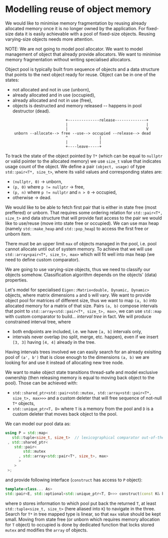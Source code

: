 
# Modelling reuse of object memory

We would like to minimise memory fragmentation by reusing already allocated memory once it is no longer owned by the application. For fixed-size data it is easily achievable with a pool of fixed-size objects. Reusing varying-size objects needs more attention.

NOTE: We are not going to model pool allocator. We want to model management of object that already provide allocators. We want to minimise memory fragmentation without writing specialised allocators.

Object pool is typically built from sequence of objects and a data structure that points to the next object ready for reuse. Object can be in one of the states:
* not allocated and not in use (unborn),
* already allocated and in use (occupied),
* already allocated and not in use (free),
* objects is destructed and memory released -- happens in pool destructor (dead).

```
                           +--------------release--------------+
                           |                                   |
                           |                                   V
    unborn --allocate--> free --use--> occupied --release--> dead
                           ^              |
                           |              |
                           +----leave-----+
```

To track the state of the object pointed by `T*` (which can be equal to `nullptr` or valid pointer to the allocated memory) we use `size_t` value that indicates usage count of the object. We define a pair `(object, usage)` of type `std::pair<T*, size_t>`, where its valid values and corresponding states are:
* `(nullptr, 0)` → unborn,
* `(p, 0)` where `p != nullptr` → free,
* `(p, n)` where `p != nullptr` and `n > 0` → occupied,
* otherwise → dead.

We would like to be able to fetch first pair that is either in state free (most preffered) or unborn. That requires some ordering relation for `std::pair<T*, size_t>` and data structure that will provide fast access to the pair we would like to use/reuse (move into state free or occupied). We can use max heap (namely `std::make_heap` and `std::pop_heap`) to access the first free or unborn item.

There must be an upper limit `max` of objects managed in the pool, i.e. pool cannot allocate until out of system memory. To achieve that we will use `std::array<pair<T*, size_t>, max>` which will fit well into max heap (we need to define custom comparator).

We are going to use varying-size objects, thus we need to classify our objects somehow. Classification algorithm depends on the objects' (data) properties.

Let's model for specialised `Eigen::Matrix<double, Dynamic, Dynamic>` objects, where matrix dimensions `a` and `b` will vary. We want to provide object pool for matrices of different size, thus we want to map `(a, b)` into allocated memory for a matrix of that size. Pairs `(a, b)` compose intervals that point to `std::array<std::pair<T*, size_t>, max>`, we can use `std::map` with custom comparator to build... *interval tree* in fact. We will produce constrained interval tree, where 
* both endpoints are included, i.e. we have `[a, b]` intervals only,
* intervals never overlap (no split, merge, etc. happen), even if we insert `[3, 3]` having `[4, 4]` already in the tree.

Having intervals trees involved we can easily search for an already exisiting pool of `(a', b')` that is close enough to the dimensions `(a, b)` we are looking for and use it instead of allocating new tree node.

We want to make object state transitions thread-safe and model exclusive ownership (then releasing memory is equal to moving back object to the pool). Those can be achieved with:
* `std::shared_ptr<std::pair<std::mutex, std::array<std::pair<T*, size_t>, max>>>` and a custom deleter that will free sequence of not-null `T*` objects,
* `std::unique_ptr<T, D>` where `T` is a memory from the pool and `D` is a custom deleter that moves back object to the pool.

We can model our pool data as:

```c++
using P = std::map<
   std::tuple<size_t, size_t>  // lexicographical comparator out-of-the-box
 , std::shared_ptr<
    std::pair<
        std::mutex
      , std::array<std::pair<T*, size_t>, max>
      >
    >
 >;
```

and provide following interface (`construct` has access to `P` object):

```c++
template<class... As>
std::pair<E, std::optional<std::unique_ptr<T, D>>> construct(const K& k, As&&... args);
```

where `D` stores information to which pool put back the returned `T`, at least `std::tuple<size_t, size_t>` (here aliased into `K`) to navigate in the three. Search for `T*` in tree mapped type is linear, so that `max` value should be kept small. Moving from state free (or unborn which requires memory allocation for `T` object) to occupied is done by dedicated function that locks stored `mutex` and modifies the `array` of objects.

